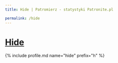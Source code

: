 ```yaml
---
title: Hide | Patromierz - statystyki Patronite.pl

permalink: /hide
---
```


# [Hide](https://patronite.pl/hide)

{% include profile.md name="hide" prefix="h" %}

